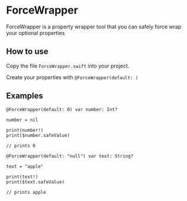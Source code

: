 # ForceWrapper

ForceWrapper is a property wrapper tool that you can safely force wrap your optional properties

How to use
------------

Copy the file `ForceWrapper.swift` into your project.

Create your properties with `@ForceWrapper(default: )`

Examples
------------

    @ForceWrapper(default: 0) var number: Int?
    
    number = nil
    
    print(number!)
    print($number.safeValue)
    
    // prints 0
    
    @ForceWrapper(default: "null") var text: String?

    text = "apple"
    
    print(text!)
    print($text.safeValue)
  
    // prints apple
